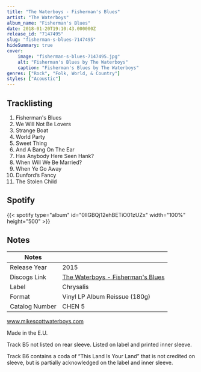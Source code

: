 ```yaml
---
title: "The Waterboys - Fisherman's Blues"
artist: "The Waterboys"
album_name: "Fisherman's Blues"
date: 2018-01-20T19:10:43.000000Z
release_id: "7147495"
slug: "fisherman-s-blues-7147495"
hideSummary: true
cover:
    image: "fisherman-s-blues-7147495.jpg"
    alt: "Fisherman's Blues by The Waterboys"
    caption: "Fisherman's Blues by The Waterboys"
genres: ["Rock", "Folk, World, & Country"]
styles: ["Acoustic"]
---
```


## Tracklisting
1. Fisherman's Blues
2. We Will Not Be Lovers
3. Strange Boat
4. World Party
5. Sweet Thing
6. And A Bang On The Ear
7. Has Anybody Here Seen Hank?
8. When Will We Be Married?
9. When Ye Go Away
10. Dunford’s Fancy
11. The Stolen Child


## Spotify
{{< spotify type="album" id="0lIGBQj12ehBETiO01zUZx" width="100%" height="500" >}}



## Notes
| Notes          |             |
| ---------------| ----------- |
| Release Year   | 2015 |
| Discogs Link   | [The Waterboys - Fisherman's Blues](https://www.discogs.com/release/7147495-The-Waterboys-Fishermans-Blues) |
| Label          | Chrysalis |
| Format         | Vinyl LP Album Reissue (180g) |
| Catalog Number | CHEN 5 |

www.mikescottwaterboys.com

Made in the E.U.

Track B5 not listed on rear sleeve. Listed on label and printed inner sleeve.

Track B6 contains a coda of “This Land Is Your Land” that is not credited on sleeve, but is partially acknowledged on the label and inner sleeve. 
